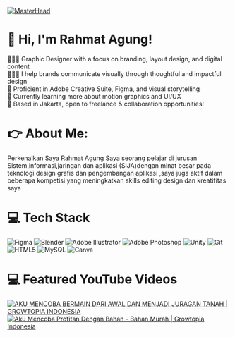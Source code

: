 <!-- Level 3: Add custom code -->
[![MasterHead](https://firebasestorage.googleapis.com/v0/b/flexi-coding.appspot.com/o/dempgi7-520f8d5f-63d4-4453-8822-dbc149ae27f8.gif?alt=media&token=91c0c7b2-93c3-4029-b011-1a8703c5730d)](https://rishavchanda.io)

# 👋 Hi, I'm Rahmat Agung!
👩🏻‍💻 Graphic Designer with a focus on branding, layout design, and digital content<br/>
👩🏻‍🎓 I help brands communicate visually through thoughtful and impactful design<br/>
🎨 Proficient in Adobe Creative Suite, Figma, and visual storytelling<br/>
🌷 Currently learning more about motion graphics and UI/UX<br/>
💭  Based in Jakarta, open to freelance & collaboration opportunities!<br/>

# 👉 About Me:
Perkenalkan Saya Rahmat Agung Saya seorang pelajar di jurusan Sistem,informasi,jaringan dan aplikasi (SIJA)dengan minat besar pada teknologi design grafis dan pengembangan aplikasi ,saya juga aktif dalam beberapa kompetisi yang meningkatkan skills editing design dan kreatifitas saya

# 💻 Tech Stack
<!-- Badges from https://github.com/Ileriayo/markdown-badges -->
![Figma](https://img.shields.io/badge/figma-%23F24E1E.svg?style=for-the-badge&logo=figma&logoColor=white) ![Blender](https://img.shields.io/badge/blender-%23F5792A.svg?style=for-the-badge&logo=blender&logoColor=white) ![Adobe Illustrator](https://img.shields.io/badge/adobe%20illustrator-%23FF9A00.svg?style=for-the-badge&logo=adobe%20illustrator&logoColor=white) ![Adobe Photoshop](https://img.shields.io/badge/adobe%20photoshop-%2331A8FF.svg?style=for-the-badge&logo=adobe%20photoshop&logoColor=white) ![Unity](https://img.shields.io/badge/unity-%23000000.svg?style=for-the-badge&logo=unity&logoColor=white) ![Git](https://img.shields.io/badge/git-%23F05033.svg?style=for-the-badge&logo=git&logoColor=white) ![HTML5](https://img.shields.io/badge/html5-%23E34F26.svg?style=for-the-badge&logo=html5&logoColor=white) ![MySQL](https://img.shields.io/badge/mysql-4479A1.svg?style=for-the-badge&logo=mysql&logoColor=white) ![Canva](https://img.shields.io/badge/Canva-%2300C4CC.svg?style=for-the-badge&logo=Canva&logoColor=white)

# 💻 Featured YouTube Videos
<!-- YouTube video cards from https://github.com/DenverCoder1/github-readme-youtube-cards -->
<!-- If you want to display the latest videos, then simply follow the instructions in the above repo. -->
<!-- If you however want to select which videos display, then you can manually generate the video link by changing the below parameters in angle brackets. -->
<!-- https://ytcards.demolab.com/?id=<video ID>&title=<video+title>&lang=en&timestamp=<video publish date in Unix time format>&background_color=%230d1117&title_color=%23ffffff&stats_color=%23dedede&max_title_lines=1&width=250&border_radius=5&duration=<video duration in seconds> "<video title>") -->
<!-- BEGIN YOUTUBE-CARDS -->
[![AKU MENCOBA BERMAIN DARI AWAL DAN MENJADI JURAGAN TANAH | GROWTOPIA INDONESIA](https://ytcards.demolab.com/?id=Jrox_kTJ2UU&title=AKU+MENCOBA+BERMAIN+DARI+AWAL+DAN+MENJADI+JURAGAN+TANAH+%7C+GROWTOPIA+INDONESIA&lang=id&timestamp=1636628400&background_color=%230d1117&title_color=%23ffffff&stats_color=%23dedede&max_title_lines=2&width=350&border_radius=8&duration=0 "AKU MENCOBA BERMAIN DARI AWAL DAN MENJADI JURAGAN TANAH | GROWTOPIA INDONESIA")](https://youtu.be/Jrox_kTJ2UU?si=_91v2BJ4wrXOk8pi)
[![Aku Mencoba Profitan Dengan Bahan - Bahan Murah | Growtopia Indonesia](https://ytcards.demolab.com/?id=zuhBs0uSzRY&title=Aku+Mencoba+Profitan+Dengan+Bahan+-+Bahan+Murah+%7C+Growtopia+Indonesia&lang=id&background_color=%230d1117&title_color=%23ffffff&stats_color=%23dedede&max_title_lines=2&width=350&border_radius=8&duration=0 "Aku Mencoba Profitan Dengan Bahan - Bahan Murah | Growtopia Indonesia")](https://youtu.be/zuhBs0uSzRY?si=h87Rm_m9cuLn2PBB)

